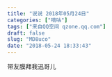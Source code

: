 ```yaml
---
title: "说说 2018年05月24日"
categories: ["嘀咕"]
tags: ["来自QQ空间 qzone.qq.com"]
draft: false
slug: "MD8uco"
date: "2018-05-24 18:33:43"
---
```


带友膜拜我迅哥儿
